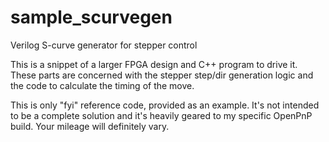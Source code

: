 # sample_scurvegen
Verilog S-curve generator for stepper control

This is a snippet of a larger FPGA design and C++ program to drive it. These parts are concerned with
the stepper step/dir generation logic and the code to calculate the timing of the move.

This is only "fyi" reference code, provided as an example. It's not intended to be a complete solution
and it's heavily geared to my specific OpenPnP build. Your mileage will definitely vary.
